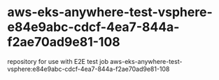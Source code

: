 # aws-eks-anywhere-test-vsphere-e84e9abc-cdcf-4ea7-844a-f2ae70ad9e81-108
repository for use with E2E test job aws-eks-anywhere-test-vsphere:e84e9abc-cdcf-4ea7-844a-f2ae70ad9e81-108
